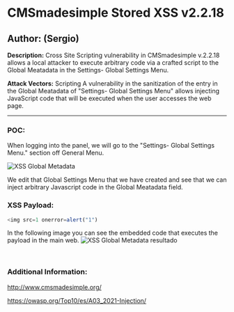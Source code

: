 # CMSmadesimple Stored XSS v2.2.18

## Author: (Sergio)

**Description:** Cross Site Scripting vulnerability in CMSmadesimple v.2.2.18 allows a local attacker to execute arbitrary code via a crafted script to the Global Meatadata in the Settings- Global Settings Menu.

**Attack Vectors:** Scripting A vulnerability in the sanitization of the entry in the Global Meatadata of "Settings- Global Settings Menu" allows injecting JavaScript code that will be executed when the user accesses the web page.

---

### POC:


When logging into the panel, we will go to the "Settings- Global Settings Menu." section off General Menu.

![XSS Global Metadata](https://github.com/sromanhu/CMSmadesimple-Stored-XSS---Global-Settings/assets/87250597/243e7d1f-2bca-4acc-994a-63f926403700)



We edit that Global Settings Menu that we have created and see that we can inject arbitrary Javascript code in the Global Meatadata field.


### XSS Payload:

```js
<img src=1 onerror=alert("1")
```


In the following image you can see the embedded code that executes the payload in the main web.
![XSS Global Metadata resultado](https://github.com/sromanhu/CMSmadesimple-Stored-XSS---Global-Settings/assets/87250597/ca7fd137-6975-4826-b1be-8dce3970ebee)



</br>

### Additional Information:
http://www.cmsmadesimple.org/

https://owasp.org/Top10/es/A03_2021-Injection/
